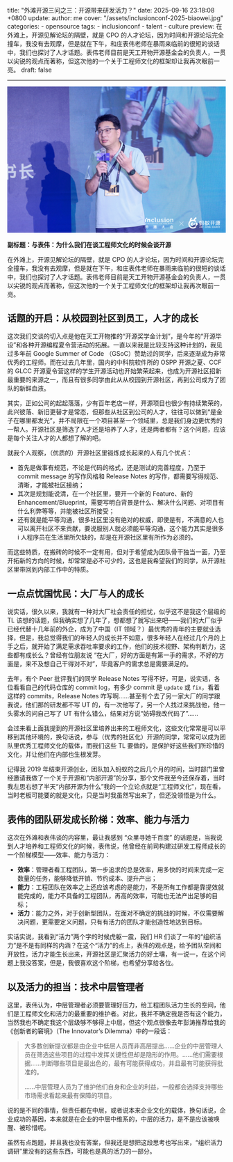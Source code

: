 title: "外滩开源三问之三：开源带来研发活力？"
date: 2025-09-16 23:18:08 +0800
update:
author: me
cover: "/assets/inclusionconf-2025-biaowei.jpg"
categories:
    - opensource
tags:
    - inclusionconf
    - talent
    - culture
preview: 在外滩上，开源见解论坛的隔壁，就是 CPO 的人才论坛，因为时间和开源论坛完全撞车，我没有去观摩，但是就在下午，和庄表伟老师在暴雨来临前的很短的谈话中，我们也探讨了人才话题。表伟老师目前是天工开物开源基金会的负责人，一贯以尖锐的观点而著称，但这次他的一个关于工程师文化的框架却让我再次眼前一亮。
draft: false

---

![庄表伟在外滩大会开源嘉年华上](/assets/inclusionconf-2025-biaowei.jpg)

**副标题：与表伟：为什么我们在谈工程师文化的时候会谈开源**

在外滩上，开源见解论坛的隔壁，就是 CPO 的人才论坛，因为时间和开源论坛完全撞车，我没有去观摩，但是就在下午，和庄表伟老师在暴雨来临前的很短的谈话中，我们也探讨了人才话题。表伟老师目前是天工开物开源基金会的负责人，一贯以尖锐的观点而著称，但这次他的一个关于工程师文化的框架却让我再次眼前一亮。

## 话题的开启：从校园到社区到员工，人才的成长

这次我们交谈的切入点是他在天工开物推的“开源奖学金计划”，是今年的“开源毕设”和各种开源编程夏令营活动的拓展。一直以来我是比较支持这种计划的，我见过多年前 Google Summer of Code （GSoC）赞助过的同学，后来逐渐成为非常优秀的工程师。而在过去几年里，国内的中科院软件所的 OSPP 开源之夏、CCF 的 GLCC 开源夏令营这样的学生开源活动也开始繁荣起来，也成为开源社区招新最重要的来源之一，而且有很多同学由此从从校园到开源社区，再到公司成为了团队的新鲜血液。

其实，正如公司的起起落落，少有百年老店一样，开源项目也很少有持续繁荣的，此兴彼落、新旧更替才是常态，但那些从社区到公司的人才，往往可以做到“是金子在哪里都发光”，并不局限在一个项目甚至一个领域里，总是我们身边更优秀的一帮人。开源社区是筛选了人才还是培养了人才，还是两者都有？这个问题，应该是每个关注人才的人都想了解的吧。

就我个人观察，（优质的）开源社区里锻炼成长起来的人有几个优点：

* 首先是做事有规范，不论是代码的格式，还是测试的完善程度，乃至于 commit message 的写作风格和 Release Notes 的写作，都需要写得规范、清晰，才能被社区接纳；
* 其次是规划能说清，在一个社区里，要开一个新的 Feature、新的 Enhancement/Blueprint，需要写明白背景是什么、解决什么问题、对项目有什么利弊等等，并能被社区所接受；
* 还有就是能平等沟通，很多社区里没有绝对的权威，即使是有，不满意的人也可以离开社区不来贡献，要说服别人就必须能平等沟通，这个能力其实是很多 i 人程序员在生活里所欠缺的，却是在开源社区里有所作为必须的。

而这些特质，在搬砖的时候不一定有用，但对于希望成为团队骨干独当一面，乃至开拓新的方向的时候，却常常是必不可少的，这也是我希望我们的同学，从开源社区里带回到内部工作中的特质。

## 一点点忧国忧民：大厂与人的成长

说实话，很久以来，我就有一种对大厂社会责任的担忧，似乎这不是我这个层级的 TL 该想的话题，但我确实想了几年了，想都想了就写出来吧——我们的大厂似乎已经代替十几年前的外企，成为了中国（IT 领域？）最优秀的青年的主要就业选择，但是，我总觉得我们的年轻人的成长并不如意，很多年轻人在经过几个月的上手之后，就开始了满足需求吞吐率要求的工作，他们的技术视野、架构判断力，这些都有成长么？曾经有位朋友说 “在大厂，好的方面是有第一手的需求，不好的方面是，来不及想自己干得对不对”，毕竟客户的需求总是需要满足的。

去年，有个 Peer 批评我们的同学 Release Notes 写得不好，可是，说实话，各位看看自己的代码仓库的 commit log，有多少 commit 是 `update` 或 `fix`，看着这样的 commits，Release Notes 咋写啊……甚至有个去了另一家大厂的同学跟我说，他们那的研发都不写 UT 的，有一次他写了，另一个人找过来挑战他，他一头雾水的问自己写了 UT 有什么错么，结果对方说“妨碍我改代码了”……

会过来看上面我提到的开源社区里培养出来的工程师文化，这些文化常常是可以平移到其他环境的，换句话说，参与（优秀的社区化）开源的同学，常常可以成为团队里优秀工程师文化的载体，而我们这些 TL 要做的，是保护好这些我们所珍惜的文化，并让他们在内部也生根发芽。

记得我 2019 年结束开源创业，团队加入蚂蚁的之后几个月的时间，当时部门里曾经邀请我做了一个关于开源和“内部开源”的分享，那个文件我至今还保存着，当时我左思右想了半天“内部开源为什么”我的一个立论点就是“工程师文化”，现在看，当时老板可能要的就是文化，只是当时我虽然写出来了，但还没领悟是为什么。

## 表伟的团队研发成长阶梯：效率、能力与活力

这次在外滩和表伟谈的内容里，最让我感到 “众里寻她千百度” 的话题是，当我说到人才培养和工程师文化的时候，表伟说，他曾经在前司构建过研发工程师成长的一个阶梯模型——效率、能力与活力：

* **效率**：管理者看工程团队，第一步追求的总是效率，用多快的时间来完成一定数量的任务，能够降低开销、节约成本、提升产出；
* **能力**：工程团队在效率之上还应该考虑的是能力，不是所有工作都是靠提效就能完成的，能力不具备的工程团队，再高的效率，可能也无法产出足够的目标；
* **活力**：能力之外，对于创新型团队，在面对不确定的挑战的时候，不仅需要解决问题，更需要定义问题，只有有活力的团队才能创造性地达到目标。

实话实说，我看到“活力”两个字的时候虎躯一震，我们 HR 们谈了一年的“组织活力”是不是有同样的内涵？在这个“活力”的点上，表伟的观点是，给予团队空间和开放性，活力才能生长出来，开源社区是汇聚活力的好土壤，有一说一，在这个问题上我没答案，但是，我很喜欢这个阶梯，也希望分享给各位。

## 以及活力的担当：技术中层管理者

这里，表伟认为，中层管理者必须要管理好压力，给工程团队活力生长的空间，他们是工程师文化和活力的最重要的维护者。对此，我并不确定我是否有这个能力，当然我也不确定我这个层级够不够得上中层，但这个观点很像去年彭涛推荐给我的《创新者的窘境》（The Innovator’s Dilemma）中的一段话：

> 大多数创新提议都是由企业中低层人员而非高层提出……企业的中层管理人员在筛选这些项目的过程中发挥关键性但却是隐形的作用。……他们需要根据……判断哪些项目是最出色的，最有可能获得成功，并且最有可能获得批准的。
> 
> ……中层管理人员为了维护他们自身和企业的利益，一般都会选择支持哪些市场需求看起来最有保障的项目。

说的是不同的事情，但责任都在中层，或者说本来企业文化的载体，换句话说，企业成功的基因，本来就是在企业的中层中维系的，中层的活力，是不是应该被唤醒、被珍惜呢。

虽然有点跑题，并且我也没有答案，但我还是想把这段思考也写出来，“组织活力调研”里没有的这些东西，可能也是真的活力的一部分。
